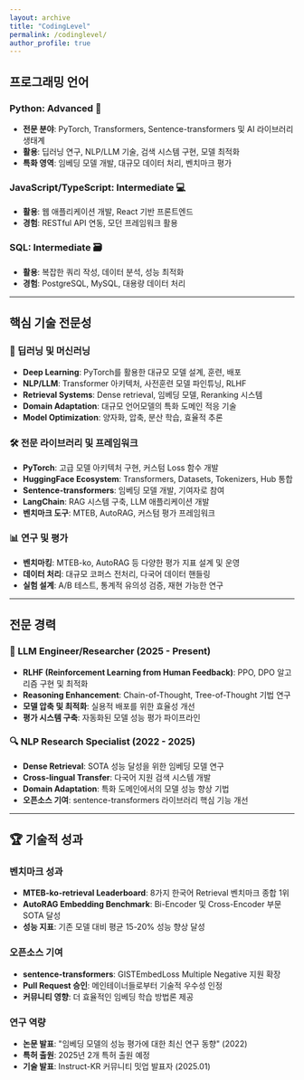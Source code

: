```yaml
---
layout: archive
title: "CodingLevel"
permalink: /codinglevel/
author_profile: true
---
```


## 프로그래밍 언어

### Python: Advanced 🐍
- **전문 분야**: PyTorch, Transformers, Sentence-transformers 및 AI 라이브러리 생태계
- **활용**: 딥러닝 연구, NLP/LLM 기술, 검색 시스템 구현, 모델 최적화
- **특화 영역**: 임베딩 모델 개발, 대규모 데이터 처리, 벤치마크 평가

### JavaScript/TypeScript: Intermediate 💻
- **활용**: 웹 애플리케이션 개발, React 기반 프론트엔드
- **경험**: RESTful API 연동, 모던 프레임워크 활용

### SQL: Intermediate 🗃️
- **활용**: 복잡한 쿼리 작성, 데이터 분석, 성능 최적화
- **경험**: PostgreSQL, MySQL, 대용량 데이터 처리

---

## 핵심 기술 전문성

### 🤖 딥러닝 및 머신러닝
- **Deep Learning**: PyTorch를 활용한 대규모 모델 설계, 훈련, 배포
- **NLP/LLM**: Transformer 아키텍처, 사전훈련 모델 파인튜닝, RLHF
- **Retrieval Systems**: Dense retrieval, 임베딩 모델, Reranking 시스템
- **Domain Adaptation**: 대규모 언어모델의 특화 도메인 적응 기술
- **Model Optimization**: 양자화, 압축, 분산 학습, 효율적 추론

### 🛠️ 전문 라이브러리 및 프레임워크
- **PyTorch**: 고급 모델 아키텍처 구현, 커스텀 Loss 함수 개발
- **HuggingFace Ecosystem**: Transformers, Datasets, Tokenizers, Hub 통합
- **Sentence-transformers**: 임베딩 모델 개발, 기여자로 참여
- **LangChain**: RAG 시스템 구축, LLM 애플리케이션 개발
- **벤치마크 도구**: MTEB, AutoRAG, 커스텀 평가 프레임워크

### 📊 연구 및 평가
- **벤치마킹**: MTEB-ko, AutoRAG 등 다양한 평가 지표 설계 및 운영
- **데이터 처리**: 대규모 코퍼스 전처리, 다국어 데이터 핸들링
- **실험 설계**: A/B 테스트, 통계적 유의성 검증, 재현 가능한 연구

---

## 전문 경력

### 🚀 LLM Engineer/Researcher (2025 - Present)
- **RLHF (Reinforcement Learning from Human Feedback)**: PPO, DPO 알고리즘 구현 및 최적화
- **Reasoning Enhancement**: Chain-of-Thought, Tree-of-Thought 기법 연구
- **모델 압축 및 최적화**: 실용적 배포를 위한 효율성 개선
- **평가 시스템 구축**: 자동화된 모델 성능 평가 파이프라인

### 🔍 NLP Research Specialist (2022 - 2025)
- **Dense Retrieval**: SOTA 성능 달성을 위한 임베딩 모델 연구
- **Cross-lingual Transfer**: 다국어 지원 검색 시스템 개발
- **Domain Adaptation**: 특화 도메인에서의 모델 성능 향상 기법
- **오픈소스 기여**: sentence-transformers 라이브러리 핵심 기능 개선

---

## 🏆 기술적 성과

### 벤치마크 성과
- **MTEB-ko-retrieval Leaderboard**: 8가지 한국어 Retrieval 벤치마크 종합 1위
- **AutoRAG Embedding Benchmark**: Bi-Encoder 및 Cross-Encoder 부문 SOTA 달성
- **성능 지표**: 기존 모델 대비 평균 15-20% 성능 향상 달성

### 오픈소스 기여
- **sentence-transformers**: GISTEmbedLoss Multiple Negative 지원 확장
- **Pull Request 승인**: 메인테이너들로부터 기술적 우수성 인정
- **커뮤니티 영향**: 더 효율적인 임베딩 학습 방법론 제공

### 연구 역량
- **논문 발표**: "임베딩 모델의 성능 평가에 대한 최신 연구 동향" (2022)
- **특허 출원**: 2025년 2개 특허 출원 예정
- **기술 발표**: Instruct-KR 커뮤니티 밋업 발표자 (2025.01)